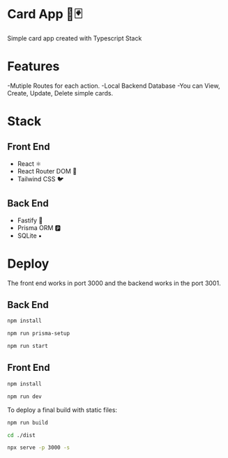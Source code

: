# Card App 🎴🃏

Simple card app created with Typescript Stack

# Features

-Mutiple Routes for each action.
-Local Backend Database
-You can View, Create, Update, Delete simple cards.

# Stack

## Front End

- React ⚛
- React Router DOM 🔀
- Tailwind CSS 🐦

## Back End

- Fastify 🚀
- Prisma ORM 🅿
- SQLite ▪

# Deploy

The front end works in port 3000 and the backend works in the port 3001.

## Back End

```bash
npm install

npm run prisma-setup

npm run start
```

## Front End

```bash
npm install

npm run dev
```

To deploy a final build with static files:

```bash
npm run build

cd ./dist

npx serve -p 3000 -s
```
